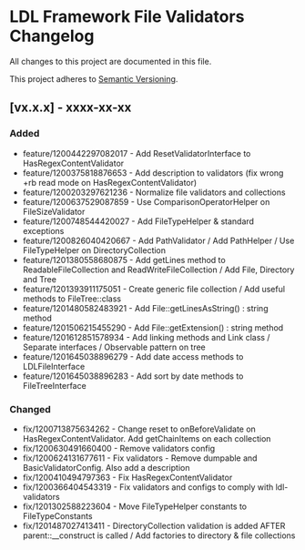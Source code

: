 # LDL Framework File Validators Changelog

All changes to this project are documented in this file.

This project adheres to [Semantic Versioning](https://semver.org/spec/v2.0.0.html).

## [vx.x.x] - xxxx-xx-xx

### Added

- feature/1200442297082017 - Add ResetValidatorInterface to HasRegexContentValidator
- feature/1200375818876653 - Add description to validators (fix wrong +rb read mode on HasRegexContentValidator)
- feature/1200203297621236 - Normalize file validators and collections
- feature/1200637529087859 - Use ComparisonOperatorHelper on FileSizeValidator
- feature/1200748544420027 - Add FileTypeHelper & standard exceptions
- feature/1200826040420667 - Add PathValidator / Add PathHelper / Use FileTypeHelper on DirectoryCollection
- feature/1201380558680875 - Add getLines method to ReadableFileCollection and ReadWriteFileCollection / Add File, Directory and Tree 
- feature/1201393911175051 - Create generic file collection / Add useful methods to FileTree::class
- feature/1201480582483921 - Add File::getLinesAsString() : string method
- feature/1201506215455290 - Add File::getExtension() : string method
- feature/1201612851578934 - Add linking methods and Link class / Separate interfaces / Observable pattern on tree
- feature/1201645038896279 - Add date access methods to LDLFileInterface
- feature/1201645038896283 - Add sort by date methods to FileTreeInterface

### Changed

- fix/1200713875634262 - Change reset to onBeforeValidate on HasRegexContentValidator. Add getChainItems on each collection
- fix/1200630491660400 - Remove validators config
- fix/1200624131677611 - Fix validators - Remove dumpable and BasicValidatorConfig. Also add a description
- fix/1200410494797363 - Fix HasRegexContentValidator
- fix/1200366404543319 - Fix validators and configs to comply with ldl-validators
- fix/1201302588223604 - Move FileTypeHelper constants to FileTypeConstants
- fix/1201487027413411 - DirectoryCollection validation is added AFTER parent::__construct is called / Add factories to directory & file collections

